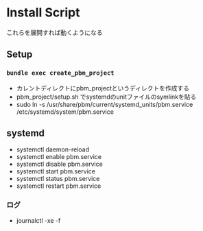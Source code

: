 # Install Script
これらを展開すれば動くようになる

## Setup
### `bundle exec create_pbm_project`
* カレントディレクトにpbm_projectというディレクトを作成する
* pbm_project/setup.sh でsystemdのunitファイルのsymlinkを貼る
* sudo ln -s /usr/share/pbm/current/systemd_units/pbm.service /etc/systemd/system/pbm.service

## systemd

* systemctl daemon-reload
* systemctl enable pbm.service
* systemctl disable pbm.service
* systemctl start pbm.service
* systemctl status pbm.service
* systemctl restart pbm.service

### ログ
* journalctl -xe -f

